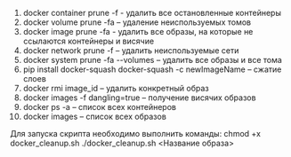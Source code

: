 1.	docker container prune -f - удалить все остановленные контейнеры
2.	docker volume prune -fa – удаление неиспользуемых томов
3.	docker image prune -fa - удалить все образы, на которые не ссылаются контейнеры и висячие
4.	docker network prune -f – удалить неиспользуемые сети
5.	docker system prune -fa --volumes – удалить все образы и все тома
6.	pip install docker-squash
	docker-squash -с newImageName – сжатие слоев
7.	docker rmi image_id – удалить конкретный образ
8.	docker images -f dangling=true – получение висячих образов
9.	docker ps -a – список всех контейнеров
10.	docker images – список всех образов

Для запуска скрипта необходимо выполнить команды:
chmod +x docker_cleanup.sh
./docker_cleanup.sh <Название образа>
